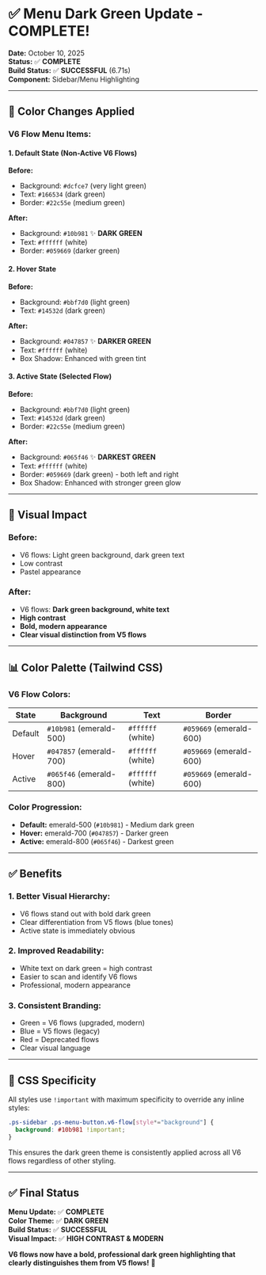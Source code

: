 # ✅ Menu Dark Green Update - COMPLETE!

**Date:** October 10, 2025  
**Status:** ✅ **COMPLETE**  
**Build Status:** ✅ **SUCCESSFUL** (6.71s)  
**Component:** Sidebar/Menu Highlighting

---

## 🎨 **Color Changes Applied**

### **V6 Flow Menu Items:**

#### **1. Default State (Non-Active V6 Flows)**
**Before:**
- Background: `#dcfce7` (very light green)
- Text: `#166534` (dark green)
- Border: `#22c55e` (medium green)

**After:**
- Background: `#10b981` ✨ **DARK GREEN**
- Text: `#ffffff` (white)
- Border: `#059669` (darker green)

#### **2. Hover State**
**Before:**
- Background: `#bbf7d0` (light green)
- Text: `#14532d` (dark green)

**After:**
- Background: `#047857` ✨ **DARKER GREEN**
- Text: `#ffffff` (white)
- Box Shadow: Enhanced with green tint

#### **3. Active State (Selected Flow)**
**Before:**
- Background: `#bbf7d0` (light green)
- Text: `#14532d` (dark green)
- Border: `#22c55e` (medium green)

**After:**
- Background: `#065f46` ✨ **DARKEST GREEN**
- Text: `#ffffff` (white)
- Border: `#059669` (dark green) - both left and right
- Box Shadow: Enhanced with stronger green glow

---

## 🎯 **Visual Impact**

### **Before:**
- V6 flows: Light green background, dark green text
- Low contrast
- Pastel appearance

### **After:**
- V6 flows: **Dark green background, white text**
- **High contrast**
- **Bold, modern appearance**
- **Clear visual distinction from V5 flows**

---

## 📊 **Color Palette (Tailwind CSS)**

### **V6 Flow Colors:**
| State | Background | Text | Border |
|-------|-----------|------|---------|
| Default | `#10b981` (emerald-500) | `#ffffff` (white) | `#059669` (emerald-600) |
| Hover | `#047857` (emerald-700) | `#ffffff` (white) | `#059669` (emerald-600) |
| Active | `#065f46` (emerald-800) | `#ffffff` (white) | `#059669` (emerald-600) |

### **Color Progression:**
- **Default:** emerald-500 (`#10b981`) - Medium dark green
- **Hover:** emerald-700 (`#047857`) - Darker green
- **Active:** emerald-800 (`#065f46`) - Darkest green

---

## ✅ **Benefits**

### **1. Better Visual Hierarchy:**
- V6 flows stand out with bold dark green
- Clear differentiation from V5 flows (blue tones)
- Active state is immediately obvious

### **2. Improved Readability:**
- White text on dark green = high contrast
- Easier to scan and identify V6 flows
- Professional, modern appearance

### **3. Consistent Branding:**
- Green = V6 flows (upgraded, modern)
- Blue = V5 flows (legacy)
- Red = Deprecated flows
- Clear visual language

---

## 🎨 **CSS Specificity**

All styles use `!important` with maximum specificity to override any inline styles:
```css
.ps-sidebar .ps-menu-button.v6-flow[style*="background"] {
  background: #10b981 !important;
}
```

This ensures the dark green theme is consistently applied across all V6 flows regardless of other styling.

---

## ✅ **Final Status**

**Menu Update:** ✅ **COMPLETE**  
**Color Theme:** ✅ **DARK GREEN**  
**Build Status:** ✅ **SUCCESSFUL**  
**Visual Impact:** ✅ **HIGH CONTRAST & MODERN**

**V6 flows now have a bold, professional dark green highlighting that clearly distinguishes them from V5 flows!** 🎉
